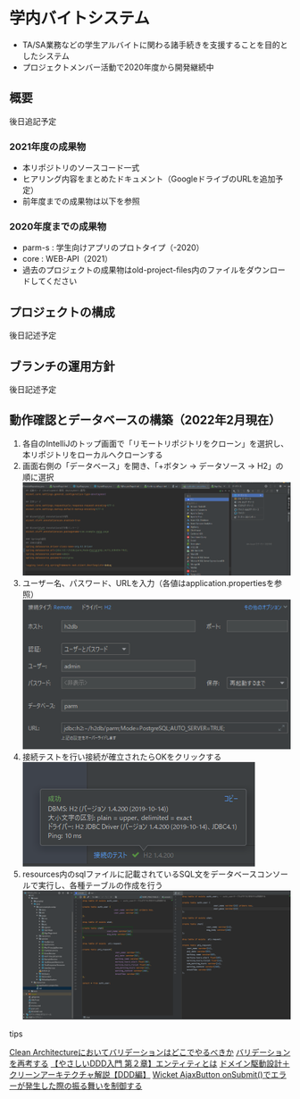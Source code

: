 # 学内バイトシステム

- TA/SA業務などの学生アルバイトに関わる諸手続きを支援することを目的としたシステム
- プロジェクトメンバー活動で2020年度から開発継続中

## 概要

後日追記予定

### 2021年度の成果物

- 本リポジトリのソースコード一式
- ヒアリング内容をまとめたドキュメント（GoogleドライブのURLを追加予定）
- 前年度までの成果物は以下を参照

### 2020年度までの成果物

- parm-s : 学生向けアプリのプロトタイプ（-2020）
- core : WEB-API（2021）
- 過去のプロジェクトの成果物はold-project-files内のファイルをダウンロードしてください

## プロジェクトの構成

後日記述予定

## ブランチの運用方針

後日記述予定

## 動作確認とデータベースの構築（2022年2月現在）

1. 各自のIntelliJのトップ画面で「リモートリポジトリをクローン」を選択し、本リポジトリをローカルへクローンする
2. 画面右側の「データベース」を開き、「+ボタン → データソース → H2」の順に選択
   ![DB_setting_1](img/DB_setting_1.png)
3. ユーザー名、パスワード、URLを入力（各値はapplication.propertiesを参照）
   ![DB_setting_2](img/DB_setting_2.png)
4. 接続テストを行い接続が確立されたらOKをクリックする
   ![DB_setting_3](img/DB_setting_3.png)
5. resources内のsqlファイルに記載されているSQL文をデータベースコンソールで実行し、各種テーブルの作成を行う
   ![DB_setting_4](img/DB_setting_4.png)

tips

[Clean Architectureにおいてバリデーションはどこでやるべきか](https://ikenox.info/blog/validation-in-clean-arch/)
[バリデーションを再考する](https://hikouki.hateblo.jp/entry/2019/05/31/164944)
[【やさしいDDD入門 第２章】エンティティとは](https://developers-book.com/2021/11/03/694/#:~:text=%E5%80%A4%E3%82%AA%E3%83%96%E3%82%B8%E3%82%A7%E3%82%AF%E3%83%88%E3%81%A8%E5%90%8C%E3%81%98%E3%81%8F%E3%80%81%E3%81%96%E3%81%A3%E3%81%8F%E3%82%8A,%E3%82%AF%E3%83%A9%E3%82%B9%E3%81%A7%E8%A1%A8%E3%81%97%E3%81%9F%E3%82%82%E3%81%AE%E3%80%82)
[ドメイン駆動設計＋クリーンアーキテクチャ解説【DDD編】](https://qiita.com/koh789/items/9d229634991dfac38b0f)
[Wicket AjaxButton onSubmit()でエラーが発生した際の振る舞いを制御する](https://www.monotalk.xyz/blog/Wicket-AjaxButton-Controls-behavior-when-an-error-occurs-onSubmit-method/)
